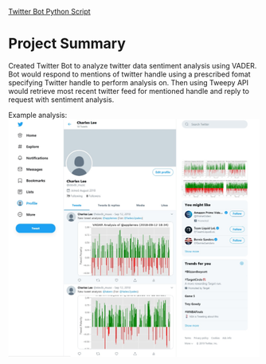 [Twitter Bot Python Script](https://github.com/charlehl/UCI-Data-Analytics/blob/master/homework7/social_analytics.py)

# Project Summary
Created Twitter Bot to analyze twitter data sentiment analysis using VADER.  Bot would respond to mentions of twitter handle using a prescribed fomat specifying Twitter handle to perform analysis on.  Then using Tweepy API would retrieve most recent twitter feed for mentioned handle and reply to request with sentiment analysis.

Example analysis:
![Twitter Bot Account](/images/twitter.jpg)